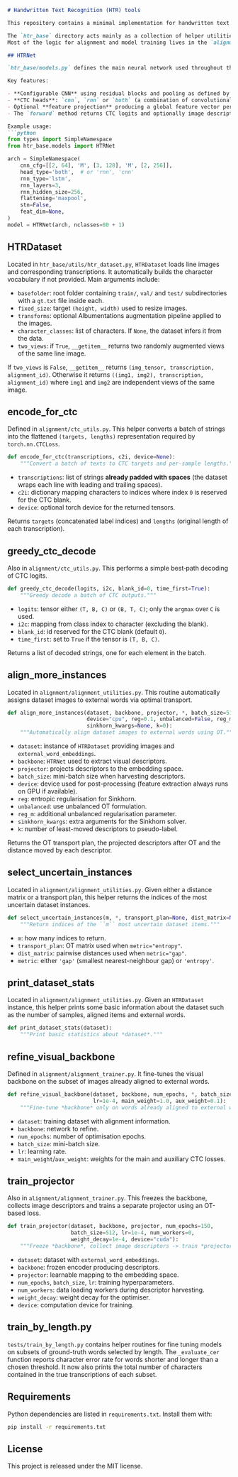 ````markdown
# Handwritten Text Recognition (HTR) tools

This repository contains a minimal implementation for handwritten text recognition using PyTorch. The code is structured around a backbone network with a CTC head, data loading utilities and simple training scripts.

The `htr_base` directory acts mainly as a collection of helper utilities and network components.
Most of the logic for alignment and model training lives in the `alignment` directory.

## HTRNet

`htr_base/models.py` defines the main neural network used throughout the codebase. `HTRNet` is composed of a CNN backbone followed by different CTC heads. The architecture is configurable through a YAML file or a small namespace object.

Key features:

- **Configurable CNN** using residual blocks and pooling as defined by `cnn_cfg`.
- **CTC heads**: `cnn`, `rnn` or `both` (a combination of convolutional and recurrent heads). See `CTCtopC`, `CTCtopR` and `CTCtopB` in the same file.
- Optional **feature projection** producing a global feature vector per image (`feat_dim`).
- The `forward` method returns CTC logits and optionally image descriptors.

Example usage:
```python
from types import SimpleNamespace
from htr_base.models import HTRNet

arch = SimpleNamespace(
    cnn_cfg=[[2, 64], 'M', [3, 128], 'M', [2, 256]],
    head_type='both',  # or 'rnn', 'cnn'
    rnn_type='lstm',
    rnn_layers=3,
    rnn_hidden_size=256,
    flattening='maxpool',
    stn=False,
    feat_dim=None,
)
model = HTRNet(arch, nclasses=80 + 1)
````

## HTRDataset

Located in `htr_base/utils/htr_dataset.py`, `HTRDataset` loads line images and corresponding transcriptions. It automatically builds the character vocabulary if not provided. Main arguments include:

* `basefolder`: root folder containing `train/`, `val/` and `test/` subdirectories with a `gt.txt` file inside each.
* `fixed_size`: target `(height, width)` used to resize images.
* `transforms`: optional Albumentations augmentation pipeline applied to the images.
* `character_classes`: list of characters. If `None`, the dataset infers it from the data.
* `two_views`: if `True`, `__getitem__` returns two randomly augmented views of the same line image.

If `two_views` is `False`, `__getitem__` returns `(img_tensor, transcription, alignment_id)`.
Otherwise it returns `((img1, img2), transcription, alignment_id)` where `img1` and `img2` are independent views of the same image.

## encode\_for\_ctc

Defined in `alignment/ctc_utils.py`. This helper converts a batch of strings into the flattened `(targets, lengths)` representation required by `torch.nn.CTCLoss`.

```python
def encode_for_ctc(transcriptions, c2i, device=None):
    """Convert a batch of texts to CTC targets and per-sample lengths."""
```

* `transcriptions`: list of strings **already padded with spaces** (the dataset wraps each line with leading and trailing spaces).
* `c2i`: dictionary mapping characters to indices where index `0` is reserved for the CTC blank.
* `device`: optional torch device for the returned tensors.

Returns `targets` (concatenated label indices) and `lengths` (original length of each transcription).

## greedy\_ctc\_decode

Also in `alignment/ctc_utils.py`. This performs a simple best‑path decoding of CTC logits.

```python
def greedy_ctc_decode(logits, i2c, blank_id=0, time_first=True):
    """Greedy decode a batch of CTC outputs."""
```

* `logits`: tensor either `(T, B, C)` or `(B, T, C)`; only the `argmax` over `C` is used.
* `i2c`: mapping from class index to character (excluding the blank).
* `blank_id`: id reserved for the CTC blank (default `0`).
* `time_first`: set to `True` if the tensor is `(T, B, C)`.

Returns a list of decoded strings, one for each element in the batch.

## align\_more\_instances

Located in `alignment/alignment_utilities.py`. This routine automatically assigns dataset images to external words via optimal transport.

```python
def align_more_instances(dataset, backbone, projector, *, batch_size=512,
                         device="cpu", reg=0.1, unbalanced=False, reg_m=1.0,
                         sinkhorn_kwargs=None, k=0):
    """Automatically align dataset images to external words using OT."""
```

* `dataset`: instance of `HTRDataset` providing images and `external_word_embeddings`.
* `backbone`: `HTRNet` used to extract visual descriptors.
* `projector`: projects descriptors to the embedding space.
* `batch_size`: mini-batch size when harvesting descriptors.
* `device`: device used for post-processing (feature extraction always
  runs on GPU if available).
* `reg`: entropic regularisation for Sinkhorn.
* `unbalanced`: use unbalanced OT formulation.
* `reg_m`: additional unbalanced regularisation parameter.
* `sinkhorn_kwargs`: extra arguments for the Sinkhorn solver.
* `k`: number of least-moved descriptors to pseudo-label.

Returns the OT transport plan, the projected descriptors after OT and the distance moved by each descriptor.

## select_uncertain_instances

Located in `alignment/alignment_utilities.py`. Given either a distance matrix or a transport plan, this helper returns the indices of the most uncertain dataset instances.

```python
def select_uncertain_instances(m, *, transport_plan=None, dist_matrix=None, metric="gap"):
    """Return indices of the ``m`` most uncertain dataset items."""
```

* `m`: how many indices to return.
* `transport_plan`: OT matrix used when `metric="entropy"`.
* `dist_matrix`: pairwise distances used when `metric="gap"`.
* `metric`: either `'gap'` (smallest nearest-neighbour gap) or `'entropy'`.

## print_dataset_stats

Located in `alignment/alignment_utilities.py`. Given an `HTRDataset` instance,
this helper prints some basic information about the dataset such as the number
of samples, aligned items and external words.

```python
def print_dataset_stats(dataset):
    """Print basic statistics about *dataset*."""
```

## refine\_visual\_backbone

Defined in `alignment/alignment_trainer.py`. It fine-tunes the visual backbone on the subset of images already aligned to external words.

```python
def refine_visual_backbone(dataset, backbone, num_epochs, *, batch_size=128,
                           lr=1e-4, main_weight=1.0, aux_weight=0.1):
    """Fine‑tune *backbone* only on words already aligned to external words."""
```

* `dataset`: training dataset with alignment information.
* `backbone`: network to refine.
* `num_epochs`: number of optimisation epochs.
* `batch_size`: mini-batch size.
* `lr`: learning rate.
* `main_weight`/`aux_weight`: weights for the main and auxiliary CTC losses.

## train\_projector

Also in `alignment/alignment_trainer.py`. This freezes the backbone, collects image descriptors and trains a separate projector using an OT-based loss.

```python
def train_projector(dataset, backbone, projector, num_epochs=150,
                    batch_size=512, lr=1e-4, num_workers=0,
                    weight_decay=1e-4, device="cuda"):
    """Freeze *backbone*, collect image descriptors -> train *projector*."""
```

* `dataset`: dataset with `external_word_embeddings`.
* `backbone`: frozen encoder producing descriptors.
* `projector`: learnable mapping to the embedding space.
* `num_epochs`, `batch_size`, `lr`: training hyperparameters.
* `num_workers`: data loading workers during descriptor harvesting.
* `weight_decay`: weight decay for the optimiser.
* `device`: computation device for training.

## train\_by\_length.py

`tests/train_by_length.py` contains helper routines for fine tuning models on subsets of ground-truth words selected by length. The `_evaluate_cer` function reports character error rate for words shorter and longer than a chosen threshold. It now also prints the total number of characters contained in the true transcriptions of each subset.

## Requirements

Python dependencies are listed in `requirements.txt`. Install them with:

```bash
pip install -r requirements.txt
```

## License

This project is released under the MIT license.


